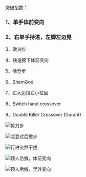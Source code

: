 突破招数：

### 1、单手体前变向

### 2、右单手持进，左脚左迈晃

3、欧洲步

4、快速胯下体前变向

5、哈登步

6、ShemGod

7、右大迈拉左小拉回

8、Switch hand crossover

9、Double Killer Crossover (Durant)

![剪刀步](./篮球.ftd/剪刀步.gif)

![哈登式后撤步](./篮球.ftd/哈登式后撤步.gif)

![行进突然干拔](./篮球.ftd/行进突然干拔.gif)

![顶人后撤，体前变向](./篮球.ftd/顶人后撤，体前变向.gif)

![顶人后撤，里外变向](./篮球.ftd/顶人后撤，里外变向.gif)